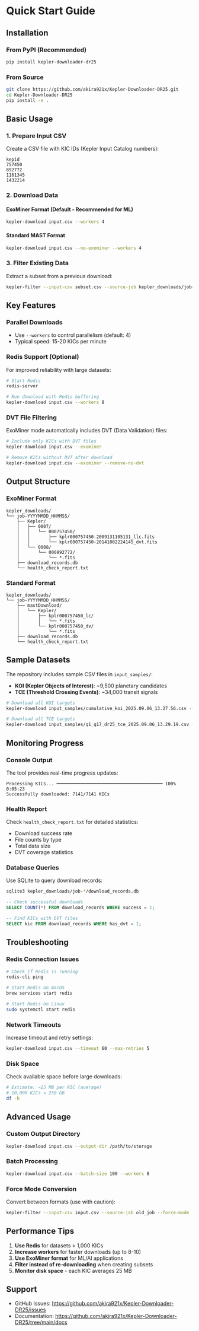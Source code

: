 # Quick Start Guide

## Installation

### From PyPI (Recommended)
```bash
pip install kepler-downloader-dr25
```

### From Source
```bash
git clone https://github.com/akira921x/Kepler-Downloader-DR25.git
cd Kepler-Downloader-DR25
pip install -e .
```

## Basic Usage

### 1. Prepare Input CSV
Create a CSV file with KIC IDs (Kepler Input Catalog numbers):

```csv
kepid
757450
892772
1161345
1432214
```

### 2. Download Data

#### ExoMiner Format (Default - Recommended for ML)
```bash
kepler-download input.csv --workers 4
```

#### Standard MAST Format
```bash
kepler-download input.csv --no-exominer --workers 4
```

### 3. Filter Existing Data
Extract a subset from a previous download:

```bash
kepler-filter --input-csv subset.csv --source-job kepler_downloads/job-20250907_015817
```

## Key Features

### Parallel Downloads
- Use `--workers` to control parallelism (default: 4)
- Typical speed: 15-20 KICs per minute

### Redis Support (Optional)
For improved reliability with large datasets:

```bash
# Start Redis
redis-server

# Run download with Redis buffering
kepler-download input.csv --workers 8
```

### DVT File Filtering
ExoMiner mode automatically includes DVT (Data Validation) files:

```bash
# Include only KICs with DVT files
kepler-download input.csv --exominer

# Remove KICs without DVT after download
kepler-download input.csv --exominer --remove-no-dvt
```

## Output Structure

### ExoMiner Format
```
kepler_downloads/
└── job-YYYYMMDD_HHMMSS/
    ├── Kepler/
    │   ├── 0007/
    │   │   └── 000757450/
    │   │       ├── kplr000757450-2009131105131_llc.fits
    │   │       └── kplr000757450-20141002224145_dvt.fits
    │   └── 0008/
    │       └── 000892772/
    │           └── *.fits
    ├── download_records.db
    └── health_check_report.txt
```

### Standard Format
```
kepler_downloads/
└── job-YYYYMMDD_HHMMSS/
    ├── mastDownload/
    │   └── Kepler/
    │       ├── kplr000757450_lc/
    │       │   └── *.fits
    │       └── kplr000757450_dv/
    │           └── *.fits
    ├── download_records.db
    └── health_check_report.txt
```

## Sample Datasets

The repository includes sample CSV files in `input_samples/`:

- **KOI (Kepler Objects of Interest)**: ~9,500 planetary candidates
- **TCE (Threshold Crossing Events)**: ~34,000 transit signals

```bash
# Download all KOI targets
kepler-download input_samples/cumulative_koi_2025.09.06_13.27.56.csv --workers 8

# Download all TCE targets  
kepler-download input_samples/q1_q17_dr25_tce_2025.09.06_13.29.19.csv --workers 8
```

## Monitoring Progress

### Console Output
The tool provides real-time progress updates:
```
Processing KICs... ━━━━━━━━━━━━━━━━━━━━━━━━━━━━━━━━━━━━━━━━ 100% 0:05:23
Successfully downloaded: 7141/7141 KICs
```

### Health Report
Check `health_check_report.txt` for detailed statistics:
- Download success rate
- File counts by type
- Total data size
- DVT coverage statistics

### Database Queries
Use SQLite to query download records:

```bash
sqlite3 kepler_downloads/job-*/download_records.db
```

```sql
-- Check successful downloads
SELECT COUNT(*) FROM download_records WHERE success = 1;

-- Find KICs with DVT files
SELECT kic FROM download_records WHERE has_dvt = 1;
```

## Troubleshooting

### Redis Connection Issues
```bash
# Check if Redis is running
redis-cli ping

# Start Redis on macOS
brew services start redis

# Start Redis on Linux  
sudo systemctl start redis
```

### Network Timeouts
Increase timeout and retry settings:
```bash
kepler-download input.csv --timeout 60 --max-retries 5
```

### Disk Space
Check available space before large downloads:
```bash
# Estimate: ~25 MB per KIC (average)
# 10,000 KICs ≈ 250 GB
df -h
```

## Advanced Usage

### Custom Output Directory
```bash
kepler-download input.csv --output-dir /path/to/storage
```

### Batch Processing
```bash
kepler-download input.csv --batch-size 100 --workers 8
```

### Force Mode Conversion
Convert between formats (use with caution):
```bash
kepler-filter --input-csv input.csv --source-job old_job --force-mode
```

## Performance Tips

1. **Use Redis** for datasets > 1,000 KICs
2. **Increase workers** for faster downloads (up to 8-10)
3. **Use ExoMiner format** for ML/AI applications
4. **Filter instead of re-downloading** when creating subsets
5. **Monitor disk space** - each KIC averages 25 MB

## Support

- GitHub Issues: https://github.com/akira921x/Kepler-Downloader-DR25/issues
- Documentation: https://github.com/akira921x/Kepler-Downloader-DR25/tree/main/docs